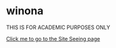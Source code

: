 # winona
THIS IS FOR ACADEMIC PURPOSES ONLY


[Click me to go to the Site Seeing page](https://nregan17.github.io/winona/site)
